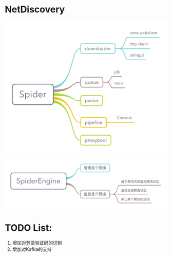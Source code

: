 # NetDiscovery

![](Spider.png)

![](SpiderEngine.png)


# TODO List:
1. 增加对登录验证码的识别
2. 增加对Kafka的支持
